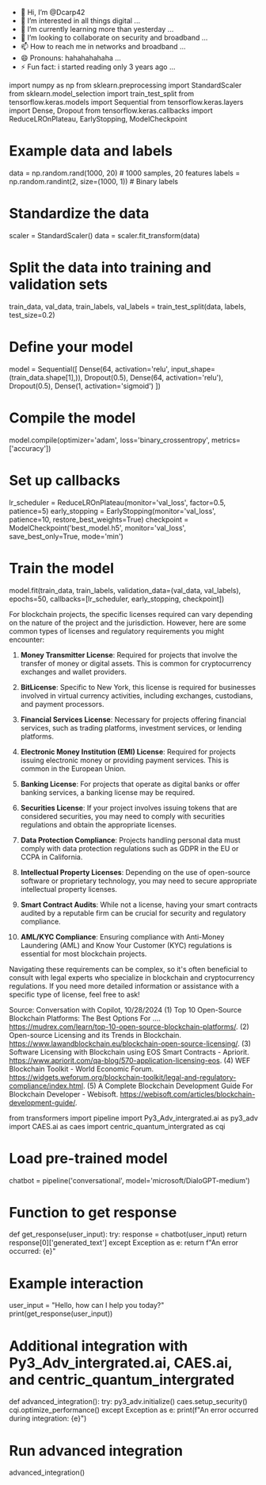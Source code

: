 - 👋 Hi, I’m @Dcarp42
- 👀 I’m interested in all things digital ...
- 🌱 I’m currently learning more than yesterday ...
- 💞️ I’m looking to collaborate on security and broadband ...
- 📫 How to reach me in networks and broadband ...
- 😄 Pronouns: hahahahahaha ...
- ⚡ Fun fact: i started reading only 3 years ago ...

<!---
Dcarp42/Dcarp42 is a ✨ special ✨ repository because its `README.md` (this file) appears on your GitHub profile.
You can click the Preview link to take a look at your changes.
--->
import numpy as np
from sklearn.preprocessing import StandardScaler
from sklearn.model_selection import train_test_split
from tensorflow.keras.models import Sequential
from tensorflow.keras.layers import Dense, Dropout
from tensorflow.keras.callbacks import ReduceLROnPlateau, EarlyStopping, ModelCheckpoint

# Example data and labels
data = np.random.rand(1000, 20)  # 1000 samples, 20 features
labels = np.random.randint(2, size=(1000, 1))  # Binary labels

# Standardize the data
scaler = StandardScaler()
data = scaler.fit_transform(data)

# Split the data into training and validation sets
train_data, val_data, train_labels, val_labels = train_test_split(data, labels, test_size=0.2)

# Define your model
model = Sequential([
    Dense(64, activation='relu', input_shape=(train_data.shape[1],)),
    Dropout(0.5),
    Dense(64, activation='relu'),
    Dropout(0.5),
    Dense(1, activation='sigmoid')
])

# Compile the model
model.compile(optimizer='adam', loss='binary_crossentropy', metrics=['accuracy'])

# Set up callbacks
lr_scheduler = ReduceLROnPlateau(monitor='val_loss', factor=0.5, patience=5)
early_stopping = EarlyStopping(monitor='val_loss', patience=10, restore_best_weights=True)
checkpoint = ModelCheckpoint('best_model.h5', monitor='val_loss', save_best_only=True, mode='min')

# Train the model
model.fit(train_data, train_labels, validation_data=(val_data, val_labels), epochs=50, callbacks=[lr_scheduler, early_stopping, checkpoint])

For blockchain projects, the specific licenses required can vary depending on the nature of the project and the jurisdiction. However, here are some common types of licenses and regulatory requirements you might encounter:

1. **Money Transmitter License**: Required for projects that involve the transfer of money or digital assets. This is common for cryptocurrency exchanges and wallet providers.

2. **BitLicense**: Specific to New York, this license is required for businesses involved in virtual currency activities, including exchanges, custodians, and payment processors.

3. **Financial Services License**: Necessary for projects offering financial services, such as trading platforms, investment services, or lending platforms.

4. **Electronic Money Institution (EMI) License**: Required for projects issuing electronic money or providing payment services. This is common in the European Union.

5. **Banking License**: For projects that operate as digital banks or offer banking services, a banking license may be required.

6. **Securities License**: If your project involves issuing tokens that are considered securities, you may need to comply with securities regulations and obtain the appropriate licenses.

7. **Data Protection Compliance**: Projects handling personal data must comply with data protection regulations such as GDPR in the EU or CCPA in California.

8. **Intellectual Property Licenses**: Depending on the use of open-source software or proprietary technology, you may need to secure appropriate intellectual property licenses.

9. **Smart Contract Audits**: While not a license, having your smart contracts audited by a reputable firm can be crucial for security and regulatory compliance.

10. **AML/KYC Compliance**: Ensuring compliance with Anti-Money Laundering (AML) and Know Your Customer (KYC) regulations is essential for most blockchain projects.

Navigating these requirements can be complex, so it's often beneficial to consult with legal experts who specialize in blockchain and cryptocurrency regulations. If you need more detailed information or assistance with a specific type of license, feel free to ask!

Source: Conversation with Copilot, 10/28/2024
(1) Top 10 Open-Source Blockchain Platforms: The Best Options For .... https://mudrex.com/learn/top-10-open-source-blockchain-platforms/.
(2) Open-source Licensing and its Trends in Blockchain. https://www.lawandblockchain.eu/blockchain-open-source-licensing/.
(3) Software Licensing with Blockchain using EOS Smart Contracts - Apriorit. https://www.apriorit.com/qa-blog/570-application-licensing-eos.
(4) WEF Blockchain Toolkit - World Economic Forum. https://widgets.weforum.org/blockchain-toolkit/legal-and-regulatory-compliance/index.html.
(5) A Complete Blockchain Development Guide For Blockchain Developer - Webisoft. https://webisoft.com/articles/blockchain-development-guide/.

from transformers import pipeline
import Py3_Adv_intergrated.ai as py3_adv
import CAES.ai as caes
import centric_quantum_intergrated as cqi

# Load pre-trained model
chatbot = pipeline('conversational', model='microsoft/DialoGPT-medium')

# Function to get response
def get_response(user_input):
    try:
        response = chatbot(user_input)
        return response[0]['generated_text']
    except Exception as e:
        return f"An error occurred: {e}"

# Example interaction
user_input = "Hello, how can I help you today?"
print(get_response(user_input))

# Additional integration with Py3_Adv_intergrated.ai, CAES.ai, and centric_quantum_intergrated
def advanced_integration():
    try:
        py3_adv.initialize()
        caes.setup_security()
        cqi.optimize_performance()
    except Exception as e:
        print(f"An error occurred during integration: {e}")

# Run advanced integration
advanced_integration()